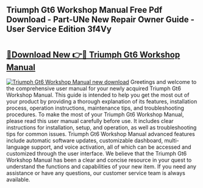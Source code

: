 ## Triumph Gt6 Workshop Manual Free Pdf Download - Part-UNe New Repair Owner Guide - User Service Edition 3f4Vy

# <h2><a href="http://cf11175.oget.top/?id=Triumph+Gt6+Workshop+Manual">🔗Download New 👉🔴 Triumph Gt6 Workshop Manual</a></h2>

[![Triumph Gt6 Workshop Manual new download](https://i.imgur.com/5g1atiW.png)](http://cf11175.oget.top/?id=Triumph+Gt6+Workshop+Manual)
Greetings and welcome to the comprehensive user manual for your newly acquired Triumph Gt6 Workshop Manual. This guide is intended to help you get the most out of your product by providing a thorough explanation of its features, installation process, operation instructions, maintenance tips, and troubleshooting procedures. To make the most of your Triumph Gt6 Workshop Manual, please read this user manual carefully before use. It includes clear instructions for installation, setup, and operation, as well as troubleshooting tips for common issues. Triumph Gt6 Workshop Manual advanced features include automatic software updates, customizable dashboard, multi-language support, and voice activation, all of which can be accessed and customized through the user interface. We believe that the Triumph Gt6 Workshop Manual has been a clear and concise resource in your quest to understand the functions and capabilities of your new item. If you need any assistance or have any questions, our customer service team is always available.

